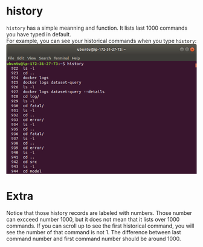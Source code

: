 # history  
`history` has a simple meanning and function. It lists last 1000 commands you have typed in default.  
For example, you can see your historical commands when you type `history`:  
![](image/history/history_1.png)  
# Extra  
Notice that those history records are labeled with numbers. Those number can excceed number 1000, but it does not mean that it lists over 1000 commands. If you can scroll up to see the first historical command, you will see the number of that command is not 1. The difference between last command number and first command number should be around 1000.
